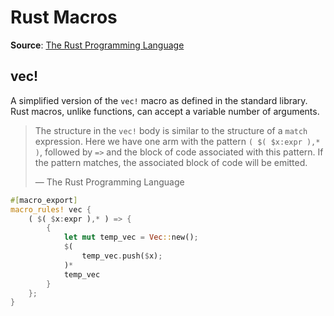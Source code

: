 # Rust Macros

**Source**: [The Rust Programming Language](https://doc.rust-lang.org/book/ch19-06-macros.html)

## vec!

A simplified version of the `vec!` macro as defined in the standard library.
Rust macros, unlike functions, can accept a variable number of arguments.

> The structure in the `vec!` body is similar to the structure of a `match` expression. 
> Here we have one arm with the pattern `( $( $x:expr ),* )`, followed by `=>` and the 
> block of code associated with this pattern. If the pattern matches, the associated 
> block of code will be emitted.
>
> — The Rust Programming Language

```rust
#[macro_export]
macro_rules! vec {
    ( $( $x:expr ),* ) => {
        {
            let mut temp_vec = Vec::new();
            $(
                temp_vec.push($x);
            )*
            temp_vec
        }
    };
}
```
